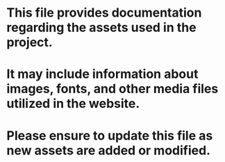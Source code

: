 # This file provides documentation regarding the assets used in the project. 
# It may include information about images, fonts, and other media files utilized in the website. 
# Please ensure to update this file as new assets are added or modified.